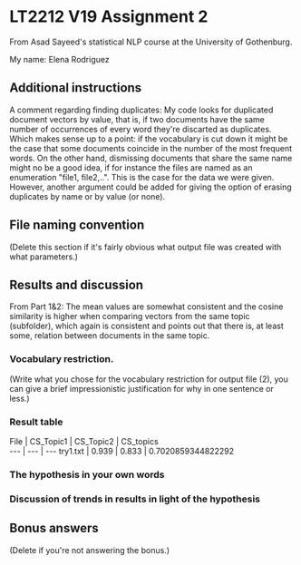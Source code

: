 # LT2212 V19 Assignment 2

From Asad Sayeed's statistical NLP course at the University of Gothenburg.

My name: Elena Rodriguez 

## Additional instructions

A comment regarding finding duplicates: My code looks for duplicated document vectors by value, that is, if two documents have the same number of occurrences of every word they're discarted as duplicates. Which makes sense up to a point: if the vocabulary is cut down it might be the case that some documents coincide in the number of the most frequent words.
On the other hand, dismissing documents that share the same name might no be a good idea, if for instance the files are named as an enumeration "file1, file2,..". This is the case for the data we were given.
However, another argument could be added for giving the option of erasing duplicates by name or by value (or none).

## File naming convention

(Delete this section if it's fairly obvious what output file was
created with what parameters.)

## Results and discussion

From Part 1&2: The mean values are somewhat consistent and the cosine similarity is higher when comparing vectors from the same topic (subfolder), which again is consistent and points out that there is, at least some, relation between documents in the same topic.

### Vocabulary restriction.

(Write what you chose for the vocabulary restriction for output file
(2), you can give a brief impressionistic justification for why in one
sentence or less.)

### Result table

File | CS_Topic1 | CS_Topic2 | CS_topics  
 --- | --- | --- 
 try1.txt  |  0.939  |  0.833  |  0.7020859344822292 

### The hypothesis in your own words

### Discussion of trends in results in light of the hypothesis

## Bonus answers

(Delete if you're not answering the bonus.)
